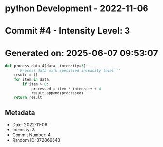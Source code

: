 ﻿# python Development - 2022-11-06
# Commit #4 - Intensity Level: 3
# Generated on: 2025-06-07 09:53:07
```python
def process_data_4(data, intensity=3):
    '''Process data with specified intensity level'''
    result = []
    for item in data:
        if item > 0:
            processed = item * intensity + 4
            result.append(processed)
    return result
```
## Metadata
- Date: 2022-11-06
- Intensity: 3
- Commit Number: 4
- Random ID: 372869643
